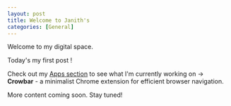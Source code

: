 ```yaml
---
layout: post
title: Welcome to Janith's
categories: [General]
---
```


Welcome to my digital space. 

Today's my first post !

Check out my [Apps section](/apps/) to see what I'm currently working on ->  **Crowbar** - a minimalist Chrome extension for efficient browser navigation.

More content coming soon. Stay tuned!